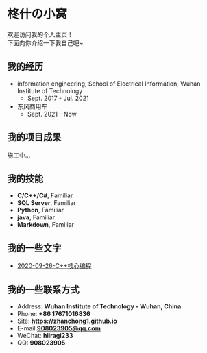 # 柊什の小窝

欢迎访问我的个人主页！  
下面向你介绍一下我自己吧~

<!-- .slide -->

## 我的经历

- information engineering, School of Electrical Information, Wuhan Institute of Technology
  - Sept. 2017 - Jul. 2021
- 东风商用车
  - Sept. 2021 - Now

<!-- .slide -->


## 我的项目成果

施工中...

<!-- .slide -->

## 我的技能

- **C/C++/C#**, Familiar
- **SQL Server**, Familiar
- **Python**, Familiar
- **java**, Familiar
- **Markdown**, Familiar

<!-- .slide -->

## 我的一些文字
- [2020-09-26-C++核心编程](https://zhanchong1.github.io/_posts/2020-09-26-C%2B%2B%E6%A0%B8%E5%BF%83%E7%BC%96%E7%A8%8B/)

<!-- .slide -->

## 我的一些联系方式

- Address: **Wuhan Institute of Technology - Wuhan, China**
- Phone: **+86 17671016836**
- Site: **<https://zhanchong1.github.io>**
- E-mail:**[908023905@qq.com](mailto:908023905@qq.com)**
- WeChat: **hiiragi233**
- QQ: **908023905**


